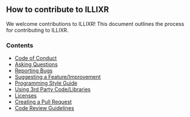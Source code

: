 ## How to contribute to ILLIXR

We welcome contributions to ILLIXR! This document outlines the process for contributing to ILLIXR.

### Contents

- [Code of Conduct][1]
- [Asking Questions][2]
- [Reporting Bugs][3]
- [Suggesting a Feature/Improvement][4]
- [Programming Style Guide][5]
- [Using 3rd Party Code/Libraries][6]
- [Licenses][7]
- [Creating a Pull Request][8]
- [Code Review Guidelines][9]

[//]: # (- References -)

[1]:    code_of_conduct.md
[2]:    asking_questions.md
[3]:    opening_an_issue.md
[4]:    feature_request.md
[5]:    style_guide.md
[6]:    third_party.md
[7]:    licenses.md
[8]:    pull_request.md
[9]:    code_review.md